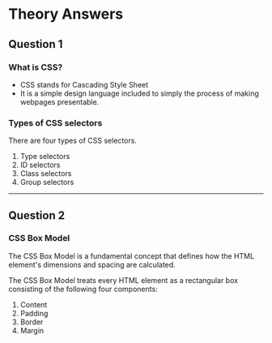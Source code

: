 # Theory Answers

## Question 1

### What is CSS?

- CSS stands for Cascading Style Sheet
- It is a simple design language included to simply the process of making webpages presentable.

### Types of CSS selectors

There are four types of CSS selectors.

1. Type selectors
2. ID selectors
3. Class selectors
4. Group selectors

---

## Question 2

### CSS Box Model

The CSS Box Model is a fundamental concept that defines how the HTML element's dimensions and spacing are calculated.

The CSS Box Model treats every HTML element as a rectangular box consisting of the following four components:

1. Content
2. Padding
3. Border
4. Margin